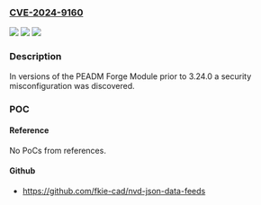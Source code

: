 ### [CVE-2024-9160](https://cve.mitre.org/cgi-bin/cvename.cgi?name=CVE-2024-9160)
![](https://img.shields.io/static/v1?label=Product&message=PEADM%20Forge%20Module&color=blue)
![](https://img.shields.io/static/v1?label=Version&message=3.8.0%3C%203.24.0%20&color=brighgreen)
![](https://img.shields.io/static/v1?label=Vulnerability&message=CWE-295%20Improper%20Certificate%20Validation&color=brighgreen)

### Description

In versions of the PEADM Forge Module prior to 3.24.0 a security misconfiguration was discovered.

### POC

#### Reference
No PoCs from references.

#### Github
- https://github.com/fkie-cad/nvd-json-data-feeds

